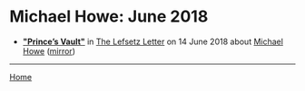 # Michael Howe: June 2018

 - [**"Prince’s Vault"**](https://lefsetz.com/wordpress/2018/06/14/princes-vault/) in [The Lefsetz Letter](https://lefsetz.com/) on 14 June 2018 about [Michael Howe](../../topics/michael-howe/index.md) ([mirror](https://web.archive.org/web/*/https://lefsetz.com/wordpress/2018/06/14/princes-vault/))

----

[Home](./)
